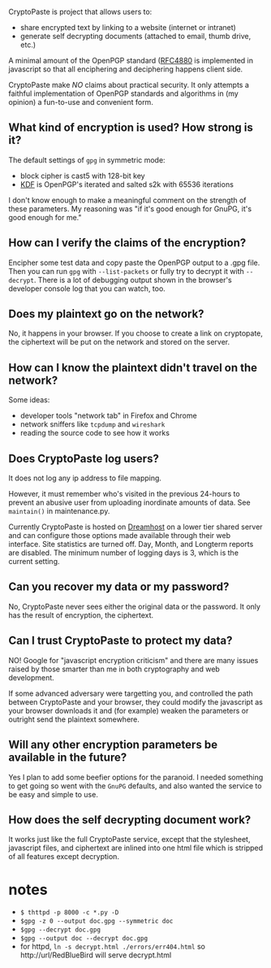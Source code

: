 CryptoPaste is project that allows users to:

* share encrypted text by linking to a website (internet or intranet)
* generate self decrypting documents (attached to email, thumb drive, etc.)

A minimal amount of the OpenPGP standard ([RFC4880](./misc/rfc4880_OpenPGP_Message_Format.txt) is implemented in javascript so that all enciphering and deciphering happens client side.

CryptoPaste make *NO* claims about practical security. It only attempts a faithful implementation of OpenPGP standards and algorithms in (my opinion) a fun-to-use and convenient form. 

## What kind of encryption is used? How strong is it?

The default settings of `gpg` in symmetric mode:

* block cipher is cast5 with 128-bit key
* [KDF](https://en.wikipedia.org/wiki/Key_derivation_function) is OpenPGP's iterated and salted s2k with 65536 iterations

I don't know enough to make a meaningful comment on the strength of these parameters. My reasoning was "if it's good enough for GnuPG, it's good enough for me."

## How can I verify the claims of the encryption?

Encipher some test data and copy paste the OpenPGP output to a .gpg file. Then you can run `gpg` with `--list-packets` or fully try to decrypt it with `--decrypt`. There is a lot of debugging output shown in the browser's developer console log that you can watch, too.

## Does my plaintext go on the network?

No, it happens in your browser. If you choose to create a link on cryptopate, the ciphertext will be put on the network and stored on the server.

## How can I know the plaintext didn't travel on the network?

Some ideas:

* developer tools "network tab" in Firefox and Chrome
* network sniffers like `tcpdump` and `wireshark`
* reading the source code to see how it works

## Does CryptoPaste log users?

It does not log any ip address to file mapping.

However, it must remember who's visited in the previous 24-hours to prevent an abusive user from uploading inordinate amounts of data. See `maintain()` in maintenance.py.

Currently CryptoPaste is hosted on [Dreamhost](https://www.dreamhost.com/) on a lower tier shared server and can configure those options made available through their web interface. Site statistics are turned off. Day, Month, and Longterm reports are disabled. The minimum number of logging days is 3, which is the current setting.

## Can you recover my data or my password?

No, CryptoPaste never sees either the original data or the password. It only has the result of encryption, the ciphertext.

## Can I trust CryptoPaste to protect my data?

NO! Google for "javascript encryption criticism" and there are many issues raised by those smarter than me in both cryptography and web development.

If some advanced adversary were targetting you, and controlled the path between CryptoPaste and your browser, they could modify the javascript as your browser downloads it and (for example) weaken the parameters or outright send the plaintext somewhere.

## Will any other encryption parameters be available in the future?

Yes I plan to add some beefier options for the paranoid. I needed something to get going so went with the `GnuPG` defaults, and also wanted the service to be easy and simple to use.

## How does the self decrypting document work?

It works just like the full CryptoPaste service, except that the stylesheet, javascript files, and ciphertext are inlined into one html file which is stripped of all features except decryption.

# notes
* `$ thttpd -p 8000 -c *.py -D`
* `$gpg -z 0 --output doc.gpg --symmetric doc`
* `$gpg --decrypt doc.gpg`
* `$gpg --output doc --decrypt doc.gpg`
* for httpd, `ln -s decrypt.html ./errors/err404.html` so http://url/RedBlueBird will serve decrypt.html
